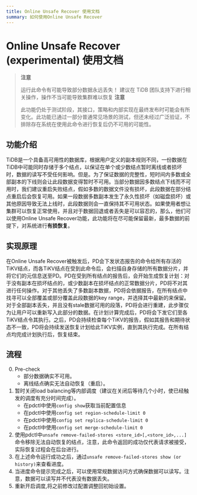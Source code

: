 ```yaml
---
title: Online Unsafe Recover 使用文档
summary: 如何使用Online Unsafe Recover
---
```


# Online Unsafe Recover (experimental) 使用文档

> **注意**
>
> 运行此命令有可能导致部分数据永远丢失！
> 建议在 TiDB 团队支持下进行相关操作，操作不当可能导致集群难以恢复
> **注意**
>
> 此功能仍处于测试阶段，其接口，策略和内部实现在最终发布时可能会有所变化。此功能已通过一部分普通常见场景的测试，但还未经过广泛验证，不排除存在系统在使用此命令进行恢复后仍不可用的可能性。

## 功能介绍

TiDB是一个具备高可用性的数据库，根据用户定义的副本规则不同，一份数据在TiDB中可能同时存储于多个结点，以保证在单个或少数结点暂时离线或者损坏时，数据的读写不受任何影响。但是。为了保证数据的完整性，短时间内多数或全部副本的下线则会让此段数据变得暂时不可用。当部分数据因多数结点下线而不可用时，我们建议重启失败结点，假如多数的数据文件没有损坏，此段数据在部分结点重启后会恢复可用。如果一段数据多数副本发生了永久性损坏（如磁盘损坏）或其他原因导致无法上线时，此段数据则会一直保持其不可用状态。如果使用者想让集群可以恢复正常使用，并且对于数据回退或者丢失是可以容忍的，那么，他们可以使用Online Unsafe Recover功能，此功能将在尽可能保留最新，最多数据的前提下，对系统进行**有损恢复**。

## 实现原理

在Online Unsafe Recover被触发后，PD会下发状态报告的命令给所有存活的TiKV结点，而各TiKV结点在受到此命令后，会扫描自身存储的所有数据分片，并将它们的元信息送至PD。PD在受到所有结点的报告后，会开始生成恢复计划：对于没有副本在损坏结点的，或少数副本在损坏结点的正常数据分片，PD将不对其进行任何操作。对于其他丢失了多数副本数据，PD将会依据报告，在所有结点中找寻可以全部覆盖或部分覆盖此段数据的key range，并选择其中最新的来保留。对于全部副本丢失，并且没有stale数据可用的段落，PD将会进行重建，此步骤仅为让用户可以重新写入此部分的数据。在计划计算完成后，PD将会下发它们至各TiKV结点令其执行。之后，PD会持续检查每个TiKV的报告，假如其报告和期待状态不一致，PD将会持续发送恢复计划给此TiKV实例，直到其执行完成。在所有结点均完成计划执行后，恢复结束。

## 流程

0. Pre-check
    * 部分数据确实不可用。
    * 离线结点确实无法自动恢复（重启）。
1. 暂时关闭load balancing等内部调度（建议在关闭后等待几个小时，使已经触发的调度有充分时间完成）。
    * 在pdctl中使用`config show`获取当前配置信息
    * 在pdctl中使用`config set region-schedule-limit 0`
    * 在pdctl中使用`config set replica-schedule-limit 0`
    * 在pdctl中使用`config set merge-schedule-limit 0`
2. 使用pdctl中`unsafe remove-failed-stores <store_id>[,<store_id>,...]`命令移除无法自动恢复的结点，注意，此命令返回的成功仅代表请求被接受，实际恢复过程会在后台进行。
3. 在上述命令运行成功之后，通过`unsafe remove-failed-stores show (or history)`来查看进度。
4. 当进度命令提示完成之后，可以使用常规数据访问方式确保数据可以读写。注意，数据可以读写并不代表没有数据丢失。
5. 重新开启调度,将之前修改过配置调整回初始设置。